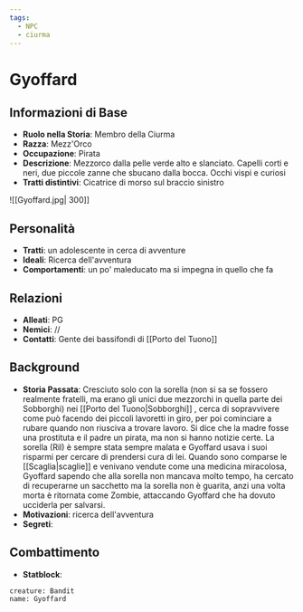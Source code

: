 ```yaml
---
tags:
  - NPC
  - ciurma
---
```

# Gyoffard 

## Informazioni di Base
- **Ruolo nella Storia**: Membro della Ciurma
- **Razza**: Mezz'Orco
- **Occupazione**: Pirata
- **Descrizione**: Mezzorco dalla pelle verde alto e slanciato. Capelli corti e neri,  due piccole zanne che sbucano dalla bocca. Occhi vispi e curiosi  
- **Tratti distintivi**: Cicatrice di morso sul braccio sinistro

![[Gyoffard.jpg| 300]]
## Personalità
- **Tratti**: un adolescente in cerca di avventure
- **Ideali**: Ricerca dell'avventura
- **Comportamenti**: un po' maleducato ma si impegna in quello che fa

## Relazioni
- **Alleati**: PG
- **Nemici**: //
- **Contatti**: Gente dei bassifondi di [[Porto del Tuono]]

## Background
- **Storia Passata**: Cresciuto solo con la sorella (non si sa se fossero realmente fratelli, ma erano gli unici due mezzorchi in quella parte dei Sobborghi) nei [[Porto del Tuono|Sobborghi]] , cerca di sopravvivere come può facendo dei piccoli lavoretti in giro, per poi cominciare a rubare quando non riusciva a trovare lavoro. Si dice che la madre fosse una prostituta e il padre un pirata, ma non si hanno notizie certe. La sorella (Ril) è sempre stata sempre malata e Gyoffard usava i suoi risparmi per cercare di prendersi cura di lei. Quando sono comparse le [[Scaglia|scaglie]] e venivano vendute come una medicina miracolosa, Gyoffard sapendo che alla sorella non mancava molto tempo, ha cercato di recuperarne un sacchetto ma la sorella non è guarita, anzi una volta morta è ritornata come Zombie, attaccando Gyoffard che ha dovuto ucciderla per salvarsi.
- **Motivazioni**: ricerca dell'avventura
- **Segreti**:

## Combattimento
- **Statblock**:
```statblock
creature: Bandit
name: Gyoffard
```